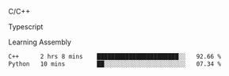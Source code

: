 <p>C/C++</p>
<p> Typescript</p>
<p>Learning Assembly</p>

<!--START_SECTION:waka-->

```txt
C++      2 hrs 8 mins    ███████████████████████░░   92.66 %
Python   10 mins         ██░░░░░░░░░░░░░░░░░░░░░░░   07.34 %
```

<!--END_SECTION:waka-->
